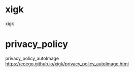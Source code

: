 # xigk
xigk

# privacy_policy
privacy_policy_autoImage
https://cocgo.github.io/xigk/privacy_policy_autoImage.html